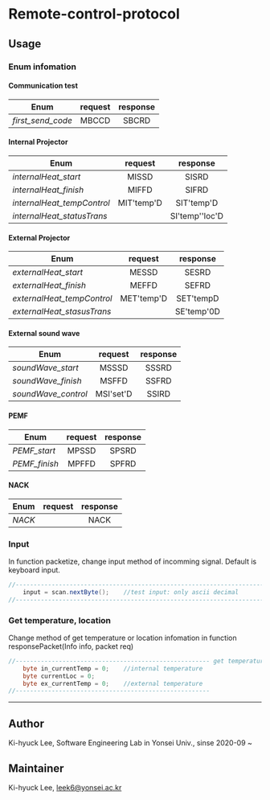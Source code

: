 # Remote-control-protocol

## Usage
### Enum infomation
#### Communication test
|Enum|request|response|
|---|:---:|:---:|
|*first_send_code*|MBCCD|SBCRD|

#### Internal Projector
|Enum|request|response|
|---|:---:|:---:|
|*internalHeat_start*|MISSD|SISRD|
|*internalHeat_finish*|MIFFD|SIFRD|
|*internalHeat_tempControl*|MIT'temp'D|SIT'temp'D|
|*internalHeat_statusTrans*||SI'temp''loc'D|

#### External Projector
|Enum|request|response|
|---|:---:|:---:|
|*externalHeat_start*|MESSD|SESRD|
|*externalHeat_finish*|MEFFD|SEFRD|
|*externalHeat_tempControl*|MET'temp'D|SET'tempD|
|*externalHeat_stasusTrans*||SE'temp'0D|

#### External sound wave
|Enum|request|response|
|---|:---:|:---:|
|*soundWave_start*|MSSSD|SSSRD|
|*soundWave_finish*|MSFFD|SSFRD|
|*soundWave_control*|MSI'set'D|SSIRD|

#### PEMF
|Enum|request|response|
|---|:---:|:---:|
|*PEMF_start*|MPSSD|SPSRD|
|*PEMF_finish*|MPFFD|SPFRD|

#### NACK
|Enum|request|response|
|---|:---:|:---:|
|*NACK*||NACK|

### Input
In function packetize, change input method of incomming signal.
Default is keyboard input.
``` Java
//---------------------------------------------------------------------------------- input
	input = scan.nextByte();	//test input: only ascii decimal
//----------------------------------------------------------------------------------
```

### Get temperature, location
Change method of get temperature or location infomation in function responsePacket(Info info, packet req)
``` Java
//------------------------------------------------------ get temperature & location when use
	byte in_currentTemp = 0;	//internal temperature
	byte currentLoc = 0;
	byte ex_currentTemp = 0;	//external temperature
//------------------------------------------------------
```

----------------------------------
## Author
Ki-hyuck Lee, Software Engineering Lab in Yonsei Univ., sinse 2020-09 ~


## Maintainer
Ki-hyuck Lee, leek6@yonsei.ac.kr
